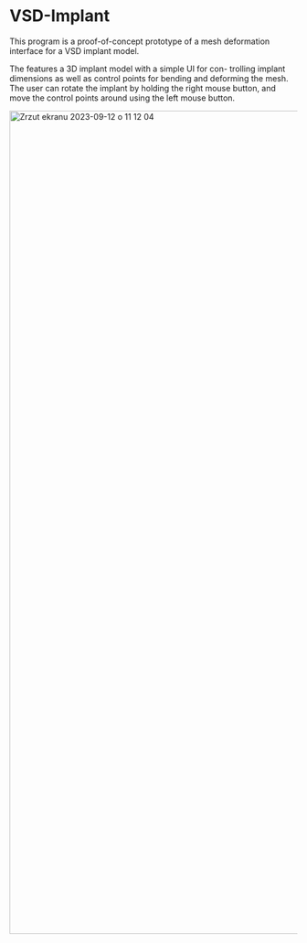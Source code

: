 # VSD-Implant

This program is a proof-of-concept prototype of a mesh deformation interface for a VSD implant model.

The features a 3D implant model with a simple UI for con- trolling implant dimensions as well as control points for bending and deforming the mesh. The user can rotate the implant by holding the right mouse button, and move the control points around using the left mouse button.

<img width="1440" alt="Zrzut ekranu 2023-09-12 o 11 12 04" src="https://github.com/abstrackt/VSD-Implant/assets/46231460/1528e6ce-6104-4793-b2ac-0a37e53422fd">

